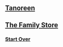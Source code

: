 ## [Tanoreen](https://tanoreen.com/)
## [The Family Store](https://familystorecooks.com/)
### [Start Over](../home.md)
